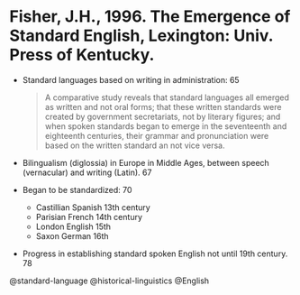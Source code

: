 # Fisher, J.H., 1996. The Emergence of Standard English, Lexington: Univ. Press of Kentucky.

- Standard languages based on writing in administration: 65

  > A comparative study reveals that standard languages all emerged as written and not oral forms; that these written standards were created by government secretariats, not by literary figures; and when spoken standards began to emerge in the seventeenth and eighteenth centuries, their grammar and pronunciation were based on the written standard an not vice versa.

- Bilingualism (diglossia) in Europe in Middle Ages, between speech (vernacular) and writing (Latin). 67

- Began to be standardized: 70
  - Castillian Spanish 13th century
  - Parisian French 14th century
  - London English 15th
  - Saxon German 16th

- Progress in establishing standard spoken English not until 19th century. 78

@standard-language
@historical-linguistics
@English
